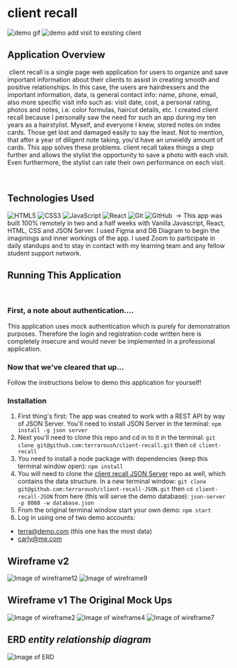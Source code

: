 # client recall

![demo gif](src/images/GIFs/SmallbriefDemoCR.gif)
![demo add visit to existing client](src/images/GIFs/SmalladdExisitingOlive.gif)

## Application Overview

​
client recall is a single page web application for users to organize and save important information about their clients to assist in creating smooth and positive relationships. In this case, the users are hairdressers and the important information, data, is general contact info: name, phone, email, also more specific visit info such as: visit date, cost, a personal rating, photos and notes, i.e. color formulas, haircut details, etc. I created client recall because I personally saw the need for such an app during my ten years as a hairstylist. Myself, and everyone I knew, stored notes on index cards. Those get lost and damaged easily to say the least. Not to mention, that after a year of diligent note taking, you'd have an unwieldy amount of cards. This app solves these problems. client recall takes things a step further and allows the stylist the opportunity to save a photo with each visit. Even furthermore, the stylist can rate their own performance on each visit.

​

## Technologies Used

![HTML5](https://img.shields.io/badge/html5%20-%23E34F26.svg?&style=for-the-badge&logo=html5&logoColor=white)
![CSS3](https://img.shields.io/badge/css3%20-%231572B6.svg?&style=for-the-badge&logo=css3&logoColor=white)
![JavaScript](https://img.shields.io/badge/javascript%20-%23323330.svg?&style=for-the-badge&logo=javascript&logoColor=%23F7DF1E)
![React](https://img.shields.io/badge/react%20-%2320232a.svg?&style=for-the-badge&logo=react&logoColor=%2361DAFB)
![Git](https://img.shields.io/badge/git%20-%23F05033.svg?&style=for-the-badge&logo=git&logoColor=white)
![GitHub](https://img.shields.io/badge/github%20-%23121011.svg?&style=for-the-badge&logo=github&logoColor=white)
​
-> This app was built 100% remotely in two and a half weeks with Vanilla Javascript, React, HTML, CSS and JSON Server. I used Figma and DB Diagram to begin the imaginings and inner workings of the app. I used Zoom to participate in daily standups and to stay in contact with my learning team and any fellow student support network.

## Running This Application

​

### First, a note about authentication....

This application uses mock authentication which is purely for demonstration purposes. Therefore the login and registration code written here is completely insecure and would never be implemented in a professional application.
​

### Now that we've cleared that up...

Follow the instructions below to demo this application for yourself!
​

### Installation

1. First thing's first: The app was created to work with a REST API by way of JSON Server. You'll need to install JSON Server in the terminal:
   `npm install -g json server`
2. Next you'll need to clone this repo and cd in to it in the terminal:
   `git clone git@github.com:terraroush/client-recall.git`
   then
   `cd client-recall`
3. You need to install a node package with dependencies (keep this terminal window open):
   `npm install`
4. You will need to clone the [client recall JSON Server](https://github.com/terraroush/client-recall-JSON) repo as well, which contains the data structure. In a new terminal window:
   `git clone git@github.com:terraroush/client-recall-JSON.git`
   then
   `cd client-recall-JSON`
   from here (this will serve the demo database):
   `json-server -p 8088 -w database.json`
5. From the original terminal window start your own demo:
   `npm start`
6. Log in using one of two demo accounts:

- terra@demo.com (this one has the most data)
- carly@me.com

## Wireframe v2

![Image of wireframe12](src/images/wireframeAndERD/clientListView.png)
![Image of wireframe9](src/images/wireframeAndERD/clientSelectedView.png)

## Wireframe v1 The Original Mock Ups

![Image of wireframe2](src/images/wireframeAndERD/register2of8.png)
![Image of wireframe4](src/images/wireframeAndERD/addClient4of8.png)
![Image of wireframe7](src/images/wireframeAndERD/addVisitHistoryPage7of8.png)

## ERD _entity relationship diagram_

![Image of ERD](src/images/wireframeAndERD/erd.png)
